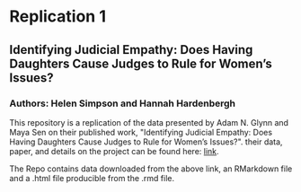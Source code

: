 # Replication 1
## Identifying Judicial Empathy: Does Having Daughters Cause Judges to Rule for Women’s Issues?

### Authors: Helen Simpson and Hannah Hardenbergh

This repository is a replication of the data presented by Adam N. Glynn and Maya Sen on their published work, "Identifying Judicial Empathy: Does Having Daughters Cause Judges to Rule for Women’s Issues?". their data, paper, and details on the project can be found here: [link](https://dataverse.harvard.edu/dataset.xhtml?persistentId=doi:10.7910/DVN/26544).

The Repo contains data downloaded from the above link, an RMarkdown file and a .html file producible from the .rmd file.
